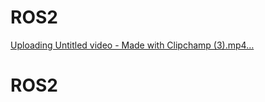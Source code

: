 ﻿# ROS2
 
[Uploading Untitled video - Made with Clipchamp (3).mp4…](https://github.com/cuonglam2002/ROS2/issues/1#issue-2327986043)


# ROS2
